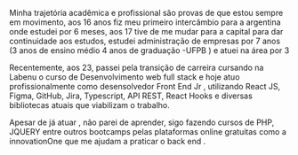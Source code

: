 Minha trajetória acadêmica e profissional são provas de que estou sempre em movimento, aos 16 anos fiz meu primeiro intercâmbio para a argentina onde estudei por 6 meses, aos 17 tive de me mudar para a capital para dar continuidade aos estudos, estudei administração de empresas por 7 anos (3 anos de ensino médio 4 anos de graduação -UFPB ) e atuei na área por 3

Recentemente, aos 23, passei pela transição de carreira cursando na Labenu o curso de Desenvolvimento web full stack e hoje atuo profissionalmente como desensolvedor Front End Jr , utilizando React JS, Figma, GitHub, Jira, Typescript, API REST, React Hooks e diversas bibliotecas atuais que viabilizam o trabalho.

Apesar de já atuar , não parei de aprender, sigo fazendo cursos de PHP, JQUERY entre outros bootcamps pelas plataformas online gratuitas como a innovationOne que me ajudam a praticar o back end .
